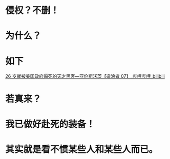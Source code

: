# 侵权？不删！

# 为什么？

# 如下

[26 岁就被美国政府逼死的天才黑客—亚伦斯沃茨【造浪者 07】\_哔哩哔哩\_bilibili](https://www.bilibili.com/video/BV16b4y1S7rR?vd_source=588881b0286fcb33498878e0bff71b87)

# 若真来？

# 我已做好赴死的装备！

# 其实就是看不惯某些人和某些人而已。
